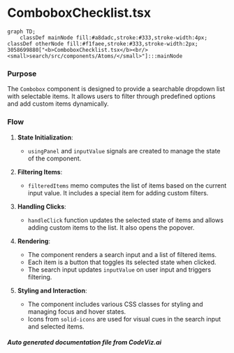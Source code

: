 # ComboboxChecklist.tsx

```mermaid
graph TD;
    classDef mainNode fill:#a8dadc,stroke:#333,stroke-width:4px;
classDef otherNode fill:#f1faee,stroke:#333,stroke-width:2px;
3058699880["<b>ComboboxChecklist.tsx</b><br/><small>search/src/components/Atoms/</small>"]:::mainNode

```
### Purpose
The `Combobox` component is designed to provide a searchable dropdown list with selectable items. It allows users to filter through predefined options and add custom items dynamically.

### Flow
1. **State Initialization**:
   - `usingPanel` and `inputValue` signals are created to manage the state of the component.

2. **Filtering Items**:
   - `filteredItems` memo computes the list of items based on the current input value. It includes a special item for adding custom filters.

3. **Handling Clicks**:
   - `handleClick` function updates the selected state of items and allows adding custom items to the list. It also opens the popover.

4. **Rendering**:
   - The component renders a search input and a list of filtered items.
   - Each item is a button that toggles its selected state when clicked.
   - The search input updates `inputValue` on user input and triggers filtering.

5. **Styling and Interaction**:
   - The component includes various CSS classes for styling and managing focus and hover states.
   - Icons from `solid-icons` are used for visual cues in the search input and selected items.

##### Auto generated documentation file from CodeViz.ai
